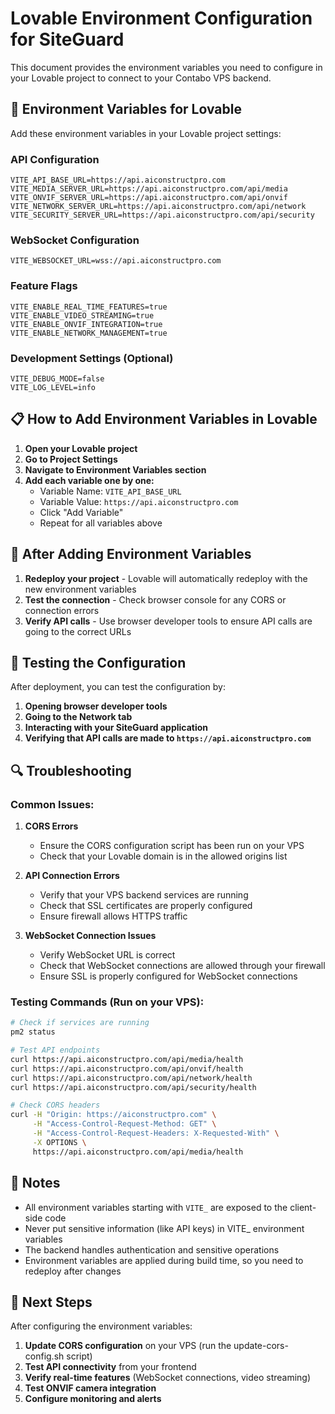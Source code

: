 # Lovable Environment Configuration for SiteGuard

This document provides the environment variables you need to configure in your Lovable project to connect to your Contabo VPS backend.

## 🔧 Environment Variables for Lovable

Add these environment variables in your Lovable project settings:

### API Configuration
```
VITE_API_BASE_URL=https://api.aiconstructpro.com
VITE_MEDIA_SERVER_URL=https://api.aiconstructpro.com/api/media
VITE_ONVIF_SERVER_URL=https://api.aiconstructpro.com/api/onvif
VITE_NETWORK_SERVER_URL=https://api.aiconstructpro.com/api/network
VITE_SECURITY_SERVER_URL=https://api.aiconstructpro.com/api/security
```

### WebSocket Configuration
```
VITE_WEBSOCKET_URL=wss://api.aiconstructpro.com
```

### Feature Flags
```
VITE_ENABLE_REAL_TIME_FEATURES=true
VITE_ENABLE_VIDEO_STREAMING=true
VITE_ENABLE_ONVIF_INTEGRATION=true
VITE_ENABLE_NETWORK_MANAGEMENT=true
```

### Development Settings (Optional)
```
VITE_DEBUG_MODE=false
VITE_LOG_LEVEL=info
```

## 📋 How to Add Environment Variables in Lovable

1. **Open your Lovable project**
2. **Go to Project Settings**
3. **Navigate to Environment Variables section**
4. **Add each variable one by one:**
   - Variable Name: `VITE_API_BASE_URL`
   - Variable Value: `https://api.aiconstructpro.com`
   - Click "Add Variable"
   - Repeat for all variables above

## 🔄 After Adding Environment Variables

1. **Redeploy your project** - Lovable will automatically redeploy with the new environment variables
2. **Test the connection** - Check browser console for any CORS or connection errors
3. **Verify API calls** - Use browser developer tools to ensure API calls are going to the correct URLs

## 🧪 Testing the Configuration

After deployment, you can test the configuration by:

1. **Opening browser developer tools**
2. **Going to the Network tab**
3. **Interacting with your SiteGuard application**
4. **Verifying that API calls are made to `https://api.aiconstructpro.com`**

## 🔍 Troubleshooting

### Common Issues:

1. **CORS Errors**
   - Ensure the CORS configuration script has been run on your VPS
   - Check that your Lovable domain is in the allowed origins list

2. **API Connection Errors**
   - Verify that your VPS backend services are running
   - Check that SSL certificates are properly configured
   - Ensure firewall allows HTTPS traffic

3. **WebSocket Connection Issues**
   - Verify WebSocket URL is correct
   - Check that WebSocket connections are allowed through your firewall
   - Ensure SSL is properly configured for WebSocket connections

### Testing Commands (Run on your VPS):

```bash
# Check if services are running
pm2 status

# Test API endpoints
curl https://api.aiconstructpro.com/api/media/health
curl https://api.aiconstructpro.com/api/onvif/health
curl https://api.aiconstructpro.com/api/network/health
curl https://api.aiconstructpro.com/api/security/health

# Check CORS headers
curl -H "Origin: https://aiconstructpro.com" \
     -H "Access-Control-Request-Method: GET" \
     -H "Access-Control-Request-Headers: X-Requested-With" \
     -X OPTIONS \
     https://api.aiconstructpro.com/api/media/health
```

## 📝 Notes

- All environment variables starting with `VITE_` are exposed to the client-side code
- Never put sensitive information (like API keys) in VITE_ environment variables
- The backend handles authentication and sensitive operations
- Environment variables are applied during build time, so you need to redeploy after changes

## 🚀 Next Steps

After configuring the environment variables:

1. **Update CORS configuration** on your VPS (run the update-cors-config.sh script)
2. **Test API connectivity** from your frontend
3. **Verify real-time features** (WebSocket connections, video streaming)
4. **Test ONVIF camera integration**
5. **Configure monitoring and alerts**
